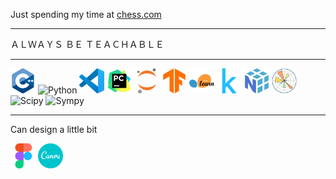

Just spending my time at <a href="https://www.chess.com/play/online">chess.com</a>

---

ＡＬＷＡＹＳ ＢＥ ＴＥＡＣＨＡＢＬＥ

---

 <div class="icons-pl">
<img src="https://github.com/devicons/devicon/blob/v2.16.0/icons/cplusplus/cplusplus-original.svg" height="40" title="C++"/>
<img src="https://cdn.jsdelivr.net/gh/devicons/devicon/icons/python/python-original.svg" height="40" title="Python"/>
<img src="https://github.com/devicons/devicon/blob/v2.16.0/icons/vscode/vscode-original.svg" height="40" title="Sympy"/>
<img src="https://github.com/devicons/devicon/blob/v2.16.0/icons/pycharm/pycharm-original.svg" height="40" title="Pycharm"/>
<img src="https://github.com/devicons/devicon/blob/v2.16.0/icons/jupyter/jupyter-original.svg" height="40" title="Jupyter"/>
<img src="https://github.com/devicons/devicon/blob/v2.16.0/icons/tensorflow/tensorflow-original.svg" height="40" title="Tensorflow"/>
<img src="https://github.com/devicons/devicon/blob/v2.16.0/icons/scikitlearn/scikitlearn-original.svg" height="40" title="ScikitLearn"/>
<img src="https://github.com/devicons/devicon/blob/v2.16.0/icons/kaggle/kaggle-original.svg" height="40" title="Kaggle"/>
<img src="https://github.com/devicons/devicon/blob/v2.16.0/icons/numpy/numpy-original.svg" height="40" title="Numpy"/>
<img src="https://github.com/devicons/devicon/blob/v2.16.0/icons/matplotlib/matplotlib-original.svg" height="40" title="Matplotlib"/>
<img src="https://upload.wikimedia.org/wikipedia/commons/thumb/b/b2/SCIPY_2.svg/1200px-SCIPY_2.svg.png" height="40" title="Scipy"/>
<img src="https://docs.sympy.org/latest/_static/sympylogo.png" height="40" title="Sympy" height="40" title="Sympy"/>
</div>

---

Can design a little bit
<div class="icons-pl">
<img src="https://github.com/devicons/devicon/blob/v2.16.0/icons/figma/figma-original.svg" height="40" title="Figma"/>
<img src="https://github.com/devicons/devicon/blob/v2.16.0/icons/canva/canva-original.svg" height="40" title="Canva"/>

</div>


  

